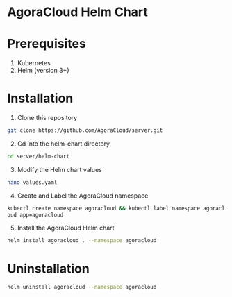 # AgoraCloud Helm Chart

# Prerequisites

1. Kubernetes
2. Helm (version 3+)

# Installation

1. Clone this repository
```bash
git clone https://github.com/AgoraCloud/server.git
```

2. Cd into the helm-chart directory
```bash
cd server/helm-chart
```

3. Modify the Helm chart values
```bash
nano values.yaml
```

4. Create and Label the AgoraCloud namespace
```bash
kubectl create namespace agoracloud && kubectl label namespace agoracl
oud app=agoracloud
```

5. Install the AgoraCloud Helm chart
```bash
helm install agoracloud . --namespace agoracloud
```

# Uninstallation

```bash
helm uninstall agoracloud --namespace agoracloud
```